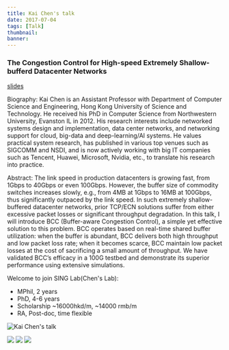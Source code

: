 ```yaml
---
title: Kai Chen's talk
date: 2017-07-04
tags: [Talk]
thumbnail: 
banner:
---
```

### The Congestion Control for High-speed Extremely Shallow-bufferd Datacenter Networks

[slides](/2017/07/04/Chen-Talk/bcc-sjtu.pdf)

Biography:
Kai Chen is an Assistant Professor with Department of Computer Science and Engineering, Hong Kong University of Science and Technology. He received his PhD in Computer Science from Northwestern University, Evanston IL in 2012. His research interests include networked systems design and implementation, data center networks, and networking support for cloud, big-data and deep-learning/AI systems. He values practical system research, has published in various top venues such as SIGCOMM and NSDI, and is now actively working with big IT companies such as Tencent, Huawei, Microsoft, Nvidia, etc., to translate his research into practice.

Abstract:
The link speed in production datacenters is growing fast, from 1Gbps to 40Gbps or even 100Gbps. However, the buffer size of commodity switches increases slowly, e.g., from 4MB at 1Gbps to 16MB at 100Gbps, thus significantly outpaced by the link speed. In such extremely shallow-buffered datacenter networks, prior TCP/ECN solutions suffer from either excessive packet losses or significant throughput degradation. In this talk, I will introduce BCC (Buffer-aware Congestion Control), a simple yet effective solution to this problem. BCC operates based on real-time shared buffer utilization: when the buffer is abundant, BCC delivers both high throughput and low packet loss rate; when it becomes scarce, BCC maintain low packet losses at the cost of sacrificing a small amount of throughput. We have validated BCC’s efficacy in a 100G testbed and demonstrate its superior performance using extensive simulations.

Welcome to join SING Lab(Chen's Lab):
- MPhil, 2 years
- PhD, 4-6 years
- Scholarship ~16000hkd/m, ~14000 rmb/m
- RA, Post-doc, time flexible

![Kai Chen's talk](/2017/07/04/Chen-Talk/pic4.jpg)

<!--more-->

![](/2017/07/04/Chen-Talk/pic1.jpg)
![](/2017/07/04/Chen-Talk/pic2.jpg)
![](/2017/07/04/Chen-Talk/pic3.jpg)
